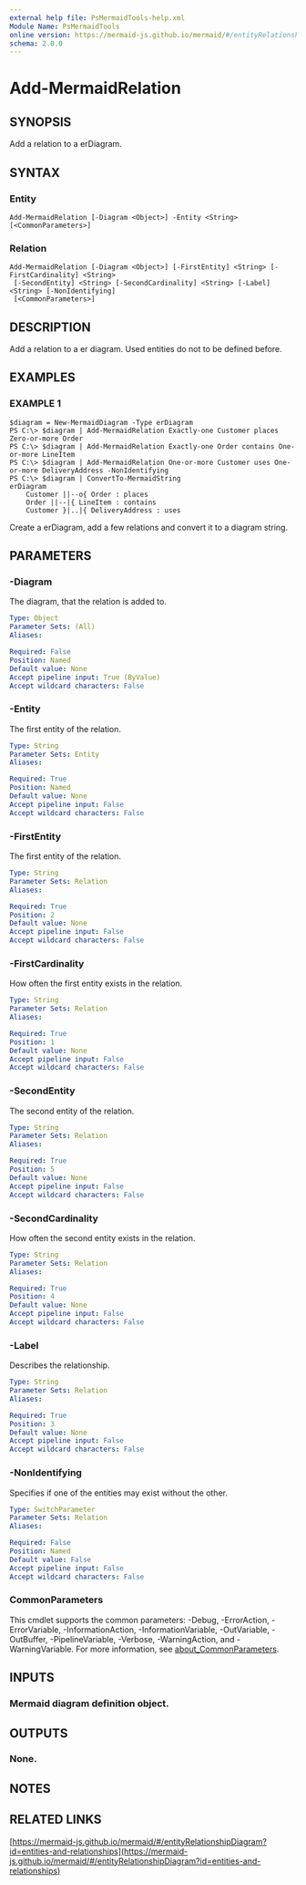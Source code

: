 ```yaml
---
external help file: PsMermaidTools-help.xml
Module Name: PsMermaidTools
online version: https://mermaid-js.github.io/mermaid/#/entityRelationshipDiagram?id=entities-and-relationships
schema: 2.0.0
---
```


# Add-MermaidRelation

## SYNOPSIS
Add a relation to a erDiagram.

## SYNTAX

### Entity
```
Add-MermaidRelation [-Diagram <Object>] -Entity <String> [<CommonParameters>]
```

### Relation
```
Add-MermaidRelation [-Diagram <Object>] [-FirstEntity] <String> [-FirstCardinality] <String>
 [-SecondEntity] <String> [-SecondCardinality] <String> [-Label] <String> [-NonIdentifying]
 [<CommonParameters>]
```

## DESCRIPTION
Add a relation to a er diagram.
Used entities do not to be defined before.

## EXAMPLES

### EXAMPLE 1
```
$diagram = New-MermaidDiagram -Type erDiagram
PS C:\> $diagram | Add-MermaidRelation Exactly-one Customer places Zero-or-more Order
PS C:\> $diagram | Add-MermaidRelation Exactly-one Order contains One-or-more LineItem
PS C:\> $diagram | Add-MermaidRelation One-or-more Customer uses One-or-more DeliveryAddress -NonIdentifying
PS C:\> $diagram | ConvertTo-MermaidString
erDiagram
    Customer ||--o{ Order : places
    Order ||--|{ LineItem : contains
    Customer }|..|{ DeliveryAddress : uses
```

Create a erDiagram, add a few relations and convert it to a diagram string.

## PARAMETERS

### -Diagram
The diagram, that the relation is added to.

```yaml
Type: Object
Parameter Sets: (All)
Aliases:

Required: False
Position: Named
Default value: None
Accept pipeline input: True (ByValue)
Accept wildcard characters: False
```

### -Entity
The first entity of the relation.

```yaml
Type: String
Parameter Sets: Entity
Aliases:

Required: True
Position: Named
Default value: None
Accept pipeline input: False
Accept wildcard characters: False
```

### -FirstEntity
The first entity of the relation.

```yaml
Type: String
Parameter Sets: Relation
Aliases:

Required: True
Position: 2
Default value: None
Accept pipeline input: False
Accept wildcard characters: False
```

### -FirstCardinality
How often the first entity exists in the relation.

```yaml
Type: String
Parameter Sets: Relation
Aliases:

Required: True
Position: 1
Default value: None
Accept pipeline input: False
Accept wildcard characters: False
```

### -SecondEntity
The second entity of the relation.

```yaml
Type: String
Parameter Sets: Relation
Aliases:

Required: True
Position: 5
Default value: None
Accept pipeline input: False
Accept wildcard characters: False
```

### -SecondCardinality
How often the second entity exists in the relation.

```yaml
Type: String
Parameter Sets: Relation
Aliases:

Required: True
Position: 4
Default value: None
Accept pipeline input: False
Accept wildcard characters: False
```

### -Label
Describes the relationship.

```yaml
Type: String
Parameter Sets: Relation
Aliases:

Required: True
Position: 3
Default value: None
Accept pipeline input: False
Accept wildcard characters: False
```

### -NonIdentifying
Specifies if one of the entities may exist without the other.

```yaml
Type: SwitchParameter
Parameter Sets: Relation
Aliases:

Required: False
Position: Named
Default value: False
Accept pipeline input: False
Accept wildcard characters: False
```

### CommonParameters
This cmdlet supports the common parameters: -Debug, -ErrorAction, -ErrorVariable, -InformationAction, -InformationVariable, -OutVariable, -OutBuffer, -PipelineVariable, -Verbose, -WarningAction, and -WarningVariable. For more information, see [about_CommonParameters](http://go.microsoft.com/fwlink/?LinkID=113216).

## INPUTS

### Mermaid diagram definition object.
## OUTPUTS

### None.
## NOTES

## RELATED LINKS

[https://mermaid-js.github.io/mermaid/#/entityRelationshipDiagram?id=entities-and-relationships](https://mermaid-js.github.io/mermaid/#/entityRelationshipDiagram?id=entities-and-relationships)

